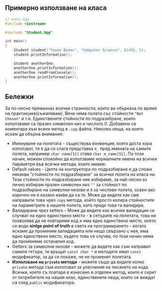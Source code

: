 ## Примерно използване на класа

```c++
// main.cpp
#include <iostream>

#include "Student.hpp"

int main()
{
    Student student("Yasen Bonev", "Computer Science", 81498, 5);
    student.printInformation();

    Student anotherOne;
    anotherOne.printInformation();
    anotherOne.readFromConsole();
    anotherOne.printInformation();
}
```

## Бележки
За по-лесно премахнах всички странности, които ви объркаха по време на практикума(съжалявам). Вече няма полета със стойности `"Not Chosen"` и т.н. Единствените стойности по подразибране, които използваме са празен символен низ и числото 0.
Добавени са коментари към всеки метод в `.cpp` файла. Няколко неща, на които искам да обърна внимание:
 * Именуване на полетата - съществува конвенция, която доста хора използват, тя е да се слага представка `m_` пред имената на самите полета, например `char name[51]` става `char m_name[51]`. По този начин, можем спокойно да използваме нормалните имена на всички параметри във всички методи, които имаме.
 * Default values - Целта на контруктора по подразбиране е да сложи някакви "стойности по подразбиране" за всички полета на класа ни. Тези стойности по подразбиране ние избираме, за най-лесно аз лично избирам празен символен низ `""` за стойност по подразбиране на символни низове и `0` за числови полета, освен ако изрично не е казано какви да са те. Може да видите как сме направили това чрез `copy` метода, който просто копира стойностите на параметрите в нашите полета, като преди това ги валидира.
 * Валидиране чрез setters - Може да видите как всички валидации се случват на едно единствено място - в сетърите на полетата, това ни позволява да не повтаряме код и има едно единствено място, което се води **sinlge point of truth** в света на програмирането - когато искаме да променим валидацията или нещо свързано с нея, има едно единствено място, където това се случва, по този начин няма да променяме останалия код.
 * Getters за символни низове - можете да видите как съм направил самите гетъри, те връщат `const char *` и методите имат `const` модификатор, за да се покаже, че не променят полетата.
 * **Използване на `private` методи** - можете също да видите колко `private` метода съм използвал за улеснения на писането на кода. Всички, което съ повтаря е изнесено в отделен метод, които е скрит от потребителя на нашия клас, единствените неща, които се виждат са след `public` модификатора.
